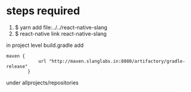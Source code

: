 # steps required

1. $ yarn add file:../../react-native-slang
2. $ react-native link react-native-slang

in project level build.gradle add

```
maven {
            url "http://maven.slanglabs.in:8080/artifactory/gradle-release"
        }
```

under allprojects/repositories
